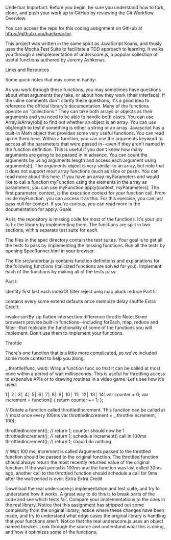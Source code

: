Underbar Important: Before you begin, be sure you understand how to fork, clone, and push your work up to GitHub by reviewing the Git Workflow Overview.

You can access the repo for this coding assignment on GitHub at https://github.com/hackreactor.

This project was written in the same spirit as JavaScript Koans, and thusly uses the Mocha Test Suite to facilitate a TDD approach to learning. It walks you through a reimplementation of underscore.js, a popular collection of useful functions authored by Jeremy Ashkenas.

Links and Resources

Some quick notes that may come in handy:

As you work through these functions, you may sometimes have questions about what arguments they take, or about how they work (their interface). If the inline comments don't clarify these questions, it's a good idea to reference the official library's documentation. Many of the functions operate on "collections." They can take both arrays or objects as their arguments and you need to be able to handle both cases. You can use Array.isArray(obj) to find out whether an object is an array. You can use obj.length to test if something is either a string or an array. Javascript has a built-in Math object that provides some very useful functions. You can read up on them here. Within a function, you can use the arguments keyword to access all the parameters that were passed in--even if they aren't named in the function definition. This is useful if you don't know how many arguments are going to be passed in in advance. You can count the arguments by using arguments.length and access each argument using arguments[i]. The arguments object is very similar to an array, but note that it does not support most array functions (such as slice or push). You can read more about this here. If you have an array myParameters and would like to call a function myFunction using the elements in the array as parameters, you can use myFunction.apply(context, myParameters). The first parameter, context, is the execution context for your function call. From inside myFunction, you can access it as this. For this exercise, you can just pass null for context. If you're curious, you can read more in the documentation for apply. Goals

As is, the repository is missing code for most of the functions. It's your job to fix the library by implementing them. The functions are split in two sections, with a separate test suite for each.

The files in the spec directory contain the test suites. Your goal is to get all the tests to pass by implementing the missing functions. Run all the tests by opening SpecRunner.html in your browser.

The file src/underbar.js contains function definitions and explanations for the following functions (italicized functions are solved for you). Implement each of the functions by making all of the tests pass:

Part I:

identity first last each indexOf filter reject uniq map pluck reduce Part II:

contains every some extend defaults once memoize delay shuffle Extra Credit:

invoke sortBy zip flatten intersection difference throttle Note: Some browsers provide built-in functions--including forEach, map, reduce and filter--that replicate the functionality of some of the functions you will implement. Don't use them to implement your functions.

Throttle

There's one function that is a little more complicated, so we've included some more context to help you along.

_.throttle(func, wait): Wrap a function func so that it can be called at most once within a period of wait milliseconds. This is useful for throttling access to expensive APIs or to drawing routines in a video game. Let's see how it's used:

1│ 2│ 3│ 4│ 5│ 6│ 7│ 8│ 9│ 10│ 11│ 12│ 13│ 14│var counter = 0; var increment = function() { return counter += 1; };

// Create a function called throttledIncrement. This function can be called at // most once every 100ms var throttledIncrement = _.throttle(increment, 100);

throttledIncrement(); // return 1; counter should now be 1 throttledIncrement(); // return 1; schedule increment() call in 100ms throttledIncrement(); // return 1; should do nothing

// Wait 100 ms; increment is called Arguments passed to the throttled function should be passed to the original function. The throttled function should always return the most recently returned value of the original function. If the wait period is 100ms and the function was last called 30ms ago, another call to the throttled function should schedule a call for 0ms after the wait period is over. Extra Extra Credit

Download the real underscore.js implementation and test suite, and try to understand how it works. A great way to do this is to break parts of the code and see which tests fail. Compare your implementations to the ones in the real library. Notice that this assignment has stripped out some complexity from the original library; notice where these changes have been made, and try to understand what edge cases the original library is handling that your functions aren't. Notice that the real underscore.js uses an object named breaker. Look through the source and understand what this is doing, and how it optimizes some of the functions.
